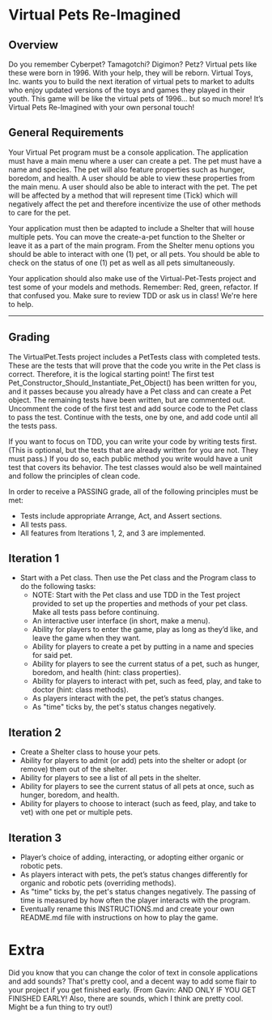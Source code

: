 ﻿# Virtual Pets Re-Imagined
## Overview
Do you remember Cyberpet? Tamagotchi? Digimon? Petz? Virtual pets like these were born in 1996. With your help, they will be reborn. Virtual Toys, Inc. wants you to build the next iteration of virtual pets to market to adults who enjoy updated versions of the toys and games they played in their youth.  This game will be like the virtual pets of 1996... but so much more! It’s Virtual Pets Re-Imagined with your own personal touch!

## General Requirements

Your Virtual Pet program must be a console application. The application must have a main menu where a user can create a pet. The pet must have a name and species. The pet will also feature properties such as hunger, boredom, and health. A user should be able to view these properties from the main menu. A user should also be able to interact with the pet. The pet will be affected by a method that will represent time (Tick) which will negatively affect the pet and therefore incentivize the use of other methods to care for the pet.

Your application must then be adapted to include a Shelter that will house multiple pets. You can move the create-a-pet function to the Shelter or leave it as a part of the main program. From the Shelter menu options you should be able to interact with one (1) pet, or all pets. You should be able to check on the status of one (1) pet as well as all pets simultaneously.

Your application should also make use of the Virtual-Pet-Tests project and test some of your models and methods. Remember: Red, green, refactor. If that confused you. Make sure to review TDD or ask us in class! We're here to help.


---- 

## Grading
The VirtualPet.Tests project includes a PetTests class with completed tests. These are the tests that will prove that the code you write in the Pet class is correct. Therefore, it is the logical starting point! The first test Pet_Constructor_Should_Instantiate_Pet_Object() has been written for you, and it passes because you already have a Pet class and can create a Pet object. The remaining tests have been written, but are commented out. Uncomment the code of the first test and add source code to the Pet class to pass the test. Continue with the tests, one by one, and add code until all the tests pass. 

If you want to focus on TDD, you can write your code by writing tests first. (This is optional, but the tests that are already written for you are not. They must pass.) If you do so, each public method you write would have a unit test that covers its behavior. The test classes would also be well maintained and follow the principles of clean code.   

In order to receive a PASSING grade, all of the following principles must be met:

- Tests include appropriate Arrange, Act, and Assert sections.
- All tests pass.
- All features from Iterations 1, 2, and 3 are implemented.

## Iteration 1

- Start with a Pet class. Then use the Pet class and the Program class to do the following tasks:
  - NOTE: Start with the Pet class and use TDD in the Test project provided to set up the properties and methods of your pet class. Make all tests pass before continuing. 
  - An interactive user interface (in short, make a menu).
  - Ability for players to enter the game, play as long as they’d like, and leave the game when they want.
  - Ability for players to create a pet by putting in a name and species for said pet.
  - Ability for players to see the current status of a pet, such as hunger, boredom, and health (hint: class properties).
  - Ability for players to interact with pet, such as feed, play, and take to doctor (hint: class methods).
  - As players interact with the pet, the pet’s status changes.
  - As "time" ticks by, the pet's status changes negatively.

## Iteration 2

- Create a Shelter class to house your pets.
- Ability for players to admit (or add) pets into the shelter or adopt (or remove) them out of the shelter.
- Ability for players to see a list of all pets in the shelter.
- Ability for players to see the current status of all pets at once, such as hunger, boredom, and health.
- Ability for players to choose to interact (such as feed, play, and take to vet) with one pet or multiple pets.

## Iteration 3

- Player’s choice of adding, interacting, or adopting either organic or robotic pets.
- As players interact with pets, the pet’s status changes differently for organic and robotic pets (overriding methods).
- As "time" ticks by, the pet's status changes negatively. The passing of time is measured by how often the player interacts with the program.
- Eventually rename this INSTRUCTIONS.md and create your own README.md file with instructions on how to play the game.

# Extra
Did you know that you can change the color of text in console applications and add sounds? That's pretty cool, and a decent way to add some flair to your project if you get finished early. (From Gavin: AND ONLY IF YOU GET FINISHED EARLY! Also, there are sounds, which I think are pretty cool. Might be a fun thing to try out!)
